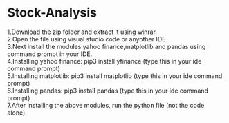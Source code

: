 # Stock-Analysis
1.Download the zip folder and extract it using winrar.<br />
2.Open the file using visual studio code or anyother IDE.<br />
3.Next install  the modules yahoo finance,matplotlib and pandas using command prompt in your IDE.<br />
4.Installing yahoo finance:
                  pip3 install yfinance (type this in your ide command prompt)<br />
5.Installing matplotlib:
                  pip3 install matplotlib (type this in your ide command prompt)<br />
6.Installing pandas:
                  pip3 install pandas (type this in your ide command prompt)<br />
7.After installing the above modules, run the python file (not the code alone).                  
